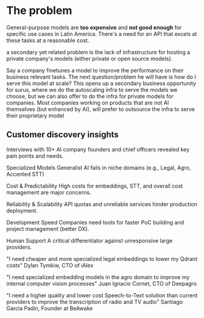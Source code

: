 # The problem

General-purpose models are **too expensive** and **not good enough** for specific use cases in Latin America. There's a need for an API that excels at these tasks at a reasonable cost. 



a secondary yet related problem is the lack of infrastructure for hosting a private company's models (either private or open source models). 

Say a company finetunes a model to improve the performance on their business relevant tasks. The next question/problem he will have is how do I serve this model at scale? 
This opens up a secondary business opportunity for surus, where we do the autoscaling infra to serve the models we choose, but we can also offer to do the infra for private models for companies. Most companies working on products that are not AI themselves (but enhanced by AI), will prefer to outsource the infra to serve their proprietary model




## Customer discovery insights
Interviews with 10+ AI company founders and chief officers revealed key pain points and needs.

Specialized Models
Generalist AI fails in niche domains (e.g., Legal, Agro, Accented STT)

Cost & Predictability
High costs for embeddings, STT, and overall cost management are major concerns.

Reliability & Scalability
API quotas and unreliable services hinder production deployment.

Development Speed
Companies need tools for faster PoC building and project management (better DX).

Human Support
A critical differentiator against unresponsive large providers.




"I need cheaper and more specialized legal embeddings to lower my Qdrant costs"
Dylan Tymkiw, CTO of iAlex

"I need specialized embedding models in the agro domain to improve my internal computer vision processes"
Juan Ignacio Cornet, CTO of Deepagro

"I need a higher quality and lower cost Speech-to-Text solution than current providers to improve the transcription of radio and TV audio"
Santiago Garcia Padin, Founder at BeAwake

